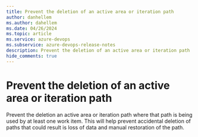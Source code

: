 ```yaml
---
title: Prevent the deletion of an active area or iteration path 
author: danhellem
ms.author: dahellem
ms.date: 04/26/2024
ms.topic: article
ms.service: azure-devops
ms.subservice: azure-devops-release-notes
description: Prevent the deletion of an active area or iteration path 
hide_comments: true
---
```


# Prevent the deletion of an active area or iteration path 

Prevent the deletion an active area or iteration path where that path is being used by at least one work item. This will help prevent accidental deletion of paths that could result is loss of data and manual restoration of the path.